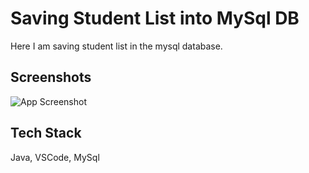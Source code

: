 
# Saving Student List into MySql DB

Here I am saving student list in the mysql database.


## Screenshots

![App Screenshot](https://github.com/Sarfaraz-Hussain/Saving-List-Of-Student-Into-MysqlDB/blob/master/Screenshot%20(46).png)


## Tech Stack
Java, VSCode, MySql    

